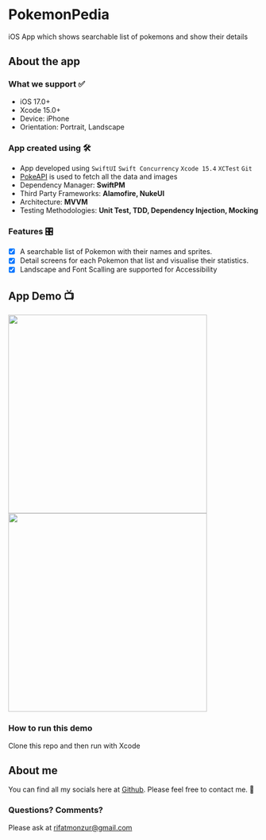 # PokemonPedia
iOS App which shows searchable list of pokemons and show their details
## About the app
### What we support ✅
- iOS 17.0+
- Xcode 15.0+
- Device: iPhone
- Orientation: Portrait, Landscape 

### App created using :hammer_and_wrench:
- App developed using `SwiftUI` `Swift Concurrency` `Xcode 15.4` `XCTest` `Git`
- [PokeAPI](https://pokeapi.co) is used to fetch all the data and images
- Dependency Manager: **SwiftPM**
- Third Party Frameworks: **Alamofire, NukeUI**
- Architecture: **MVVM**
- Testing Methodologies: **Unit Test, TDD, Dependency Injection, Mocking**

### Features 🎛️
- [x] A searchable list of Pokemon with their names and sprites.
- [x] Detail screens for each Pokemon that list and visualise their statistics.
- [x] Landscape and Font Scalling are supported for Accessibility

## App Demo 📺

<p align="row">
<img src= "https://github.com/rifat1234/Pokemon/blob/main/Demo/demo_dark.gif" width="400" >
<img src= "https://github.com/rifat1234/Pokemon/blob/main/Demo/demo_light.gif" width="400" >
</p>

### How to run this demo

Clone this repo and then run with Xcode

## About me 
You can find all my socials here at [Github](https://github.com/rifat1234). Please feel free to contact me. 🙂

### Questions? Comments?

Please ask at rifatmonzur@gmail.com
